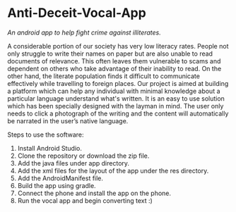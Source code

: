 # Anti-Deceit-Vocal-App
*An android app to help fight crime against illiterates.*

A considerable portion of our society has very low literacy rates. People not only struggle to write their names on paper but are also unable to read documents of relevance.
This often leaves them vulnerable to scams and dependent on others who take advantage of their inability to read.
On the other hand, the literate population finds it difficult to communicate effectively while travelling to foreign places.
Our project is aimed at building a platform which can help any individual with minimal knowledge about a particular language understand what's written. 
It is an easy to use solution which has been specially designed with the layman in mind.
The user only needs to click a photograph of the writing and the content will automatically be narrated in the user’s native language.

Steps to use the software:
1. Install Android Studio.
2. Clone the repository or download the zip file.
3. Add the java files under app directory.
4. Add the xml files for the layout of the app under the res directory.
5. Add the AndroidManifest file.
6. Build the app using gradle.
7. Connect the phone and install the app on the phone.
8. Run the vocal app and begin converting text :)
